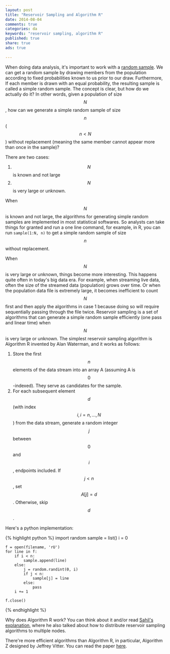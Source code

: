 ```yaml
---
layout: post
title: "Reservoir Sampling and Algorithm R"
date: 2014-08-04
comments: true
categories: da
keywords: "reservoir sampling, algorithm R"
published: true
share: true
ads: true
 
---
```

When doing data analysis, it's important to work with a [random sample](http://masterr.org/da/sampling/). We can get a random sample by drawing members from the population according to fixed probabilities known to us prior to our draw. Furthermore, If each member is drawn with an equal probability, the resulting sample is called a simple random sample. The concept is clear, but how do we actually do it? In other words, given a population of size $$N$$, how can we generate a simple random sample of size $$n$$ ($$n < N$$) without replacement (meaning the same member cannot appear more than once in the sample)?
 
There are two cases:

1. $$N$$ is known and not large 
2. $$N$$ is very large or unknown.

When $$N$$ is known and not large, the algorithms for generating simple random samples are implemented in most statistical softwares. So analysts can take things for granted and run a one line command, for example, in R, you can run `sample(1:N, n)` to get a simple random sample of size $$n$$ without replacement.

When $$N$$ is very large or unknown, things become more interesting. This happens quite often in today's big data era. For example, when streaming live data, often the size of the streamed data (population) grows over time. Or when the population data file is extremely large, it becomes inefficient to count $$N$$ first and then apply the algorithms in case 1 because doing so will require sequentially passing through the file twice. Reservoir sampling is a set of algorithms that can generate a simple random sample efficiently (one pass and linear time) when $$N$$ is very large or unknown. The simplest reservoir sampling algorithm is Algorithm R invented by Alan Waterman, and it works as follows:

1. Store the first $$n$$ elements of the data stream into an array A (assuming A is $$0$$-indexed). They serve as candidates for the sample.
2. For each subsequent element $$d$$(with index $$i, i = n, ..., N$$) from the data stream, generate a random integer $$j$$ between $$0$$ and $$i$$, endpoints included. If $$j < n$$, set $$A[j] = d$$. Otherwise, skip $$d$$.

Here's a python implementation:

{% highlight python %}
    import random
    sample = list()
    i = 0

    f = open(filename, 'rU')
    for line in f:
        if i < n:
            sample.append(line)
        else:
            j = random.randint(0, i)
            if j < n:
                sample[j] = line
            else:
                pass
        i += 1
        
    f.close() 
{% endhighlight %}

Why does Algorithm R work? You can think about it and/or read [Sahil's explanation](http://blogs.msdn.com/b/spt/archive/2008/02/05/reservoir-sampling.aspx), where he also talked about how to distribute reservoir sampling algorithms to multiple nodes.

There're more efficient algorithms than Algorithm R, in particular, Algorithm Z designed by Jeffrey Vitter. You can read the paper [here](http://www.cs.umd.edu/~samir/498/vitter.pdf).
